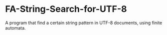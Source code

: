 # FA-String-Search-for-UTF-8

A program that find a certain string pattern in UTF-8 documents, using finite automata.
